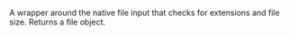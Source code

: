 A wrapper around the native file input that checks for extensions and file size. Returns a file object.
